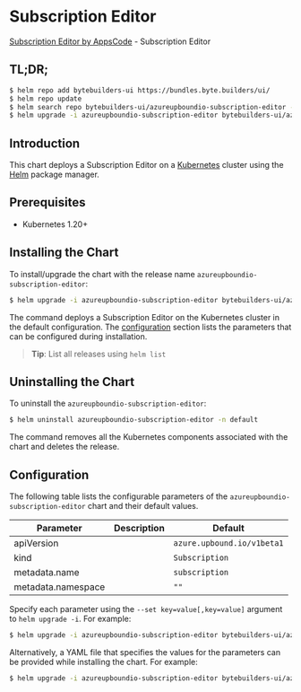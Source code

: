 # Subscription Editor

[Subscription Editor by AppsCode](https://byte.builders) - Subscription Editor

## TL;DR;

```bash
$ helm repo add bytebuilders-ui https://bundles.byte.builders/ui/
$ helm repo update
$ helm search repo bytebuilders-ui/azureupboundio-subscription-editor --version=v0.4.18
$ helm upgrade -i azureupboundio-subscription-editor bytebuilders-ui/azureupboundio-subscription-editor -n default --create-namespace --version=v0.4.18
```

## Introduction

This chart deploys a Subscription Editor on a [Kubernetes](http://kubernetes.io) cluster using the [Helm](https://helm.sh) package manager.

## Prerequisites

- Kubernetes 1.20+

## Installing the Chart

To install/upgrade the chart with the release name `azureupboundio-subscription-editor`:

```bash
$ helm upgrade -i azureupboundio-subscription-editor bytebuilders-ui/azureupboundio-subscription-editor -n default --create-namespace --version=v0.4.18
```

The command deploys a Subscription Editor on the Kubernetes cluster in the default configuration. The [configuration](#configuration) section lists the parameters that can be configured during installation.

> **Tip**: List all releases using `helm list`

## Uninstalling the Chart

To uninstall the `azureupboundio-subscription-editor`:

```bash
$ helm uninstall azureupboundio-subscription-editor -n default
```

The command removes all the Kubernetes components associated with the chart and deletes the release.

## Configuration

The following table lists the configurable parameters of the `azureupboundio-subscription-editor` chart and their default values.

|     Parameter      | Description |                Default                |
|--------------------|-------------|---------------------------------------|
| apiVersion         |             | <code>azure.upbound.io/v1beta1</code> |
| kind               |             | <code>Subscription</code>             |
| metadata.name      |             | <code>subscription</code>             |
| metadata.namespace |             | <code>""</code>                       |


Specify each parameter using the `--set key=value[,key=value]` argument to `helm upgrade -i`. For example:

```bash
$ helm upgrade -i azureupboundio-subscription-editor bytebuilders-ui/azureupboundio-subscription-editor -n default --create-namespace --version=v0.4.18 --set apiVersion=azure.upbound.io/v1beta1
```

Alternatively, a YAML file that specifies the values for the parameters can be provided while
installing the chart. For example:

```bash
$ helm upgrade -i azureupboundio-subscription-editor bytebuilders-ui/azureupboundio-subscription-editor -n default --create-namespace --version=v0.4.18 --values values.yaml
```
